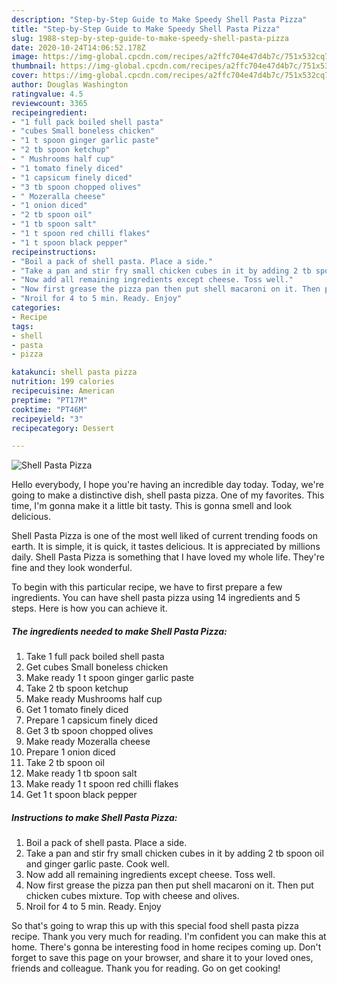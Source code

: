 ```yaml
---
description: "Step-by-Step Guide to Make Speedy Shell Pasta Pizza"
title: "Step-by-Step Guide to Make Speedy Shell Pasta Pizza"
slug: 1988-step-by-step-guide-to-make-speedy-shell-pasta-pizza
date: 2020-10-24T14:06:52.178Z
image: https://img-global.cpcdn.com/recipes/a2ffc704e47d4b7c/751x532cq70/shell-pasta-pizza-recipe-main-photo.jpg
thumbnail: https://img-global.cpcdn.com/recipes/a2ffc704e47d4b7c/751x532cq70/shell-pasta-pizza-recipe-main-photo.jpg
cover: https://img-global.cpcdn.com/recipes/a2ffc704e47d4b7c/751x532cq70/shell-pasta-pizza-recipe-main-photo.jpg
author: Douglas Washington
ratingvalue: 4.5
reviewcount: 3365
recipeingredient:
- "1 full pack boiled shell pasta"
- "cubes Small boneless chicken"
- "1 t spoon ginger garlic paste"
- "2 tb spoon ketchup"
- " Mushrooms half cup"
- "1 tomato finely diced"
- "1 capsicum finely diced"
- "3 tb spoon chopped olives"
- " Mozeralla cheese"
- "1 onion diced"
- "2 tb spoon oil"
- "1 tb spoon salt"
- "1 t spoon red chilli flakes"
- "1 t spoon black pepper"
recipeinstructions:
- "Boil a pack of shell pasta. Place a side."
- "Take a pan and stir fry small chicken cubes in it by adding 2 tb spoon oil and ginger garlic paste. Cook well."
- "Now add all remaining ingredients except cheese. Toss well."
- "Now first grease the pizza pan then put shell macaroni on it. Then put chicken cubes mixture. Top with cheese and olives."
- "Nroil for 4 to 5 min. Ready. Enjoy"
categories:
- Recipe
tags:
- shell
- pasta
- pizza

katakunci: shell pasta pizza 
nutrition: 199 calories
recipecuisine: American
preptime: "PT17M"
cooktime: "PT46M"
recipeyield: "3"
recipecategory: Dessert

---
```



![Shell Pasta Pizza](https://img-global.cpcdn.com/recipes/a2ffc704e47d4b7c/751x532cq70/shell-pasta-pizza-recipe-main-photo.jpg)

Hello everybody, I hope you're having an incredible day today. Today, we're going to make a distinctive dish, shell pasta pizza. One of my favorites. This time, I'm gonna make it a little bit tasty. This is gonna smell and look delicious.



Shell Pasta Pizza is one of the most well liked of current trending foods on earth. It is simple, it is quick, it tastes delicious. It is appreciated by millions daily. Shell Pasta Pizza is something that I have loved my whole life. They're fine and they look wonderful.


To begin with this particular recipe, we have to first prepare a few ingredients. You can have shell pasta pizza using 14 ingredients and 5 steps. Here is how you can achieve it.

<!--inarticleads1-->

##### The ingredients needed to make Shell Pasta Pizza:

1. Take 1 full pack boiled shell pasta
1. Get cubes Small boneless chicken
1. Make ready 1 t spoon ginger garlic paste
1. Take 2 tb spoon ketchup
1. Make ready  Mushrooms half cup
1. Get 1 tomato finely diced
1. Prepare 1 capsicum finely diced
1. Get 3 tb spoon chopped olives
1. Make ready  Mozeralla cheese
1. Prepare 1 onion diced
1. Take 2 tb spoon oil
1. Make ready 1 tb spoon salt
1. Make ready 1 t spoon red chilli flakes
1. Get 1 t spoon black pepper




<!--inarticleads2-->

##### Instructions to make Shell Pasta Pizza:

1. Boil a pack of shell pasta. Place a side.
1. Take a pan and stir fry small chicken cubes in it by adding 2 tb spoon oil and ginger garlic paste. Cook well.
1. Now add all remaining ingredients except cheese. Toss well.
1. Now first grease the pizza pan then put shell macaroni on it. Then put chicken cubes mixture. Top with cheese and olives.
1. Nroil for 4 to 5 min. Ready. Enjoy




So that's going to wrap this up with this special food shell pasta pizza recipe. Thank you very much for reading. I'm confident you can make this at home. There's gonna be interesting food in home recipes coming up. Don't forget to save this page on your browser, and share it to your loved ones, friends and colleague. Thank you for reading. Go on get cooking!
